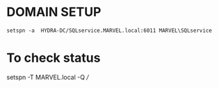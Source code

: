 # DOMAIN SETUP
` setspn -a  HYDRA-DC/SQLservice.MARVEL.local:6011 MARVEL\SQLservice `

# To check status 
setspn -T MARVEL.local -Q */*

